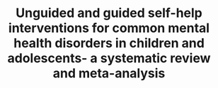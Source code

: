 --- 
abstract: '' 
authors: 
 - SD Bennett
 -  P Cuijpers
 -  D Ebert
 -  M McKenzie
 -  A Coughtrey
 -  I Heyman
 -  ...
doi: '' 
featured: false 
publication: '*Journal of Child Psychology and Psychiatry*, 1' 
publication_short: '' 
publishDate: '2019-01-01' 
title: 'Unguided and guided self-help interventions for common mental health disorders in children and adolescents- a systematic review and meta-analysis' 
url_code: '' 
url_dataset: '' 
url_pdf: '' 
url_poster: '' 
url_project: '' 
url_slides: '' 
url_source: '' 
url_video: '' 
---